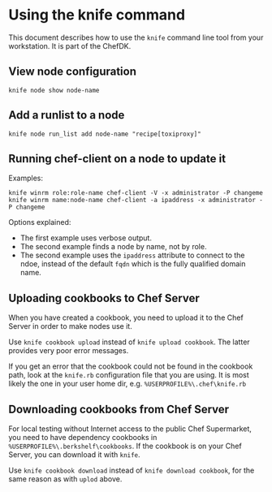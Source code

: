 # Using the knife command

This document describes how to use the `knife` command line tool from your workstation. It is part of the ChefDK.

## View node configuration

`knife node show node-name`

## Add a runlist to a node

`knife node run_list add node-name "recipe[toxiproxy]"`

## Running chef-client on a node to update it

Examples:

```
knife winrm role:role-name chef-client -V -x administrator -P changeme
knife winrm name:node-name chef-client -a ipaddress -x administrator -P changeme
```

Options explained:

- The first example uses verbose output.
- The second example finds a node by name, not by role.
- The second example uses the `ipaddress` attribute to connect to the ndoe, instead of the default `fqdn` which is the
  fully qualified domain name.

## Uploading cookbooks to Chef Server

When you have created a cookbook, you need to upload it to the Chef Server in order to make nodes use it.

Use `knife cookbook upload` instead of `knife upload cookbook`. The latter provides very poor error messages.

If you get an error that the cookbook could not be found in the cookbook path, look at the `knife.rb` configuration
file that you are using. It is most likely the one in your user home dir, e.g. `%USERPROFILE%\.chef\knife.rb`

## Downloading cookbooks from Chef Server

For local testing without Internet access to the public Chef Supermarket, you need to have dependency cookbooks in
`%USERPROFILE%\.berkshelf\cookbooks`. If the cookbook is on your Chef Server, you can download it with `knife`.

Use `knife cookbook download` instead of `knife download cookbook`, for the same reason as with `uplod` above.
